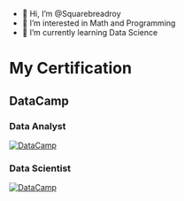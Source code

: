 - 👋 Hi, I’m @Squarebreadroy
- 👀 I’m interested in Math and Programming
- 🌱 I’m currently learning Data Science 

<!---
Squarebreadroy/Squarebreadroy is a ✨ special ✨ repository because its `README.md` (this file) appears on your GitHub profile.
You can click the Preview link to take a look at your changes.
--->



# My Certification
## DataCamp
### Data Analyst

[![DataCamp](https://user-images.githubusercontent.com/103733322/213647516-1aeb362c-06ac-4253-82d1-13086f141e4b.png)](https://www.datacamp.com/certificate/DAA0018047066423)

### Data Scientist

[![DataCamp](https://user-images.githubusercontent.com/103733322/213649739-a20b6dca-326d-4979-8c1b-ddd2539d1dd6.png)](https://www.datacamp.com/certificate/DSA0019011576331)
